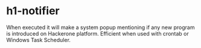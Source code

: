 # h1-notifier
When executed it will make a system popup mentioning if any new program is introduced on Hackerone platform. Efficient when used with crontab or Windows Task Scheduler.
